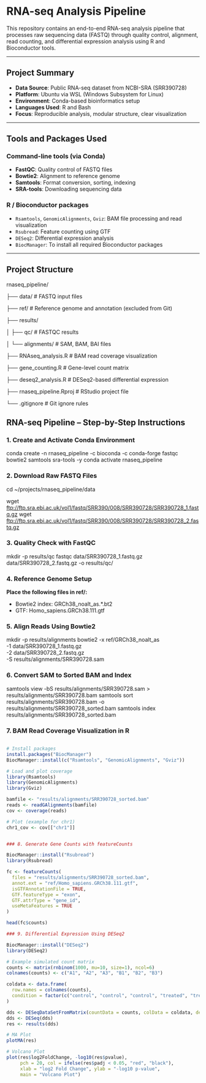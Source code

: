 # RNA-seq Analysis Pipeline

This repository contains an end-to-end RNA-seq analysis pipeline that processes raw sequencing data (FASTQ) through quality control, alignment, read counting, and differential expression analysis using R and Bioconductor tools.

---

## Project Summary

- **Data Source**: Public RNA-seq dataset from NCBI-SRA (SRR390728)
- **Platform**: Ubuntu via WSL (Windows Subsystem for Linux)
- **Environment**: Conda-based bioinformatics setup
- **Languages Used**: R and Bash
- **Focus**: Reproducible analysis, modular structure, clear visualization

---

## Tools and Packages Used

### Command-line tools (via Conda)

- **FastQC**: Quality control of FASTQ files
- **Bowtie2**: Alignment to reference genome
- **Samtools**: Format conversion, sorting, indexing
- **SRA-tools**: Downloading sequencing data

### R / Bioconductor packages

- `Rsamtools`, `GenomicAlignments`, `Gviz`: BAM file processing and read visualization
- `Rsubread`: Feature counting using GTF
- `DESeq2`: Differential expression analysis
- `BiocManager`: To install all required Bioconductor packages

---

## Project Structure
rnaseq_pipeline/

├── data/ # FASTQ input files

├── ref/ # Reference genome and annotation (excluded from Git)

├── results/

│ ├── qc/ # FASTQC results

│ └── alignments/ # SAM, BAM, BAI files

├── RNAseq_analysis.R # BAM read coverage visualization

├── gene_counting.R # Gene-level count matrix

├── deseq2_analysis.R # DESeq2-based differential expression

├── rnaseq_pipeline.Rproj # RStudio project file

└── .gitignore # Git ignore rules


## RNA-seq Pipeline – Step-by-Step Instructions

### 1. Create and Activate Conda Environment

conda create -n rnaseq_pipeline -c bioconda -c conda-forge fastqc bowtie2 samtools sra-tools -y
conda activate rnaseq_pipeline

### 2. Download Raw FASTQ Files

cd ~/projects/rnaseq_pipeline/data

wget ftp://ftp.sra.ebi.ac.uk/vol1/fastq/SRR390/008/SRR390728/SRR390728_1.fastq.gz
wget ftp://ftp.sra.ebi.ac.uk/vol1/fastq/SRR390/008/SRR390728/SRR390728_2.fastq.gz

### 3. Quality Check with FastQC

mkdir -p results/qc
fastqc data/SRR390728_1.fastq.gz data/SRR390728_2.fastq.gz -o results/qc/

### 4. Reference Genome Setup

**Place the following files in ref/:**
- Bowtie2 index: GRCh38_noalt_as.*.bt2
- GTF: Homo_sapiens.GRCh38.111.gtf

### 5. Align Reads Using Bowtie2

mkdir -p results/alignments
bowtie2 -x ref/GRCh38_noalt_as \
  -1 data/SRR390728_1.fastq.gz \
  -2 data/SRR390728_2.fastq.gz \
  -S results/alignments/SRR390728.sam

### 6. Convert SAM to Sorted BAM and Index

samtools view -bS results/alignments/SRR390728.sam > results/alignments/SRR390728.bam
samtools sort results/alignments/SRR390728.bam -o results/alignments/SRR390728_sorted.bam
samtools index results/alignments/SRR390728_sorted.bam

### 7. BAM Read Coverage Visualization in R

```r

# Install packages
install.packages("BiocManager")
BiocManager::install(c("Rsamtools", "GenomicAlignments", "Gviz"))

# Load and plot coverage
library(Rsamtools)
library(GenomicAlignments)
library(Gviz)

bamfile <- "results/alignments/SRR390728_sorted.bam"
reads <- readGAlignments(bamfile)
cov <- coverage(reads)

# Plot (example for chr1)
chr1_cov <- cov[["chr1"]]


### 8. Generate Gene Counts with featureCounts

BiocManager::install("Rsubread")
library(Rsubread)

fc <- featureCounts(
  files = "results/alignments/SRR390728_sorted.bam",
  annot.ext = "ref/Homo_sapiens.GRCh38.111.gtf",
  isGTFAnnotationFile = TRUE,
  GTF.featureType = "exon",
  GTF.attrType = "gene_id",
  useMetaFeatures = TRUE
)

head(fc$counts)

### 9. Differential Expression Using DESeq2

BiocManager::install("DESeq2")
library(DESeq2)

# Example simulated count matrix
counts <- matrix(rnbinom(1000, mu=10, size=1), ncol=6)
colnames(counts) <- c("A1", "A2", "A3", "B1", "B2", "B3")

coldata <- data.frame(
  row.names = colnames(counts),
  condition = factor(c("control", "control", "control", "treated", "treated", "treated"))
)

dds <- DESeqDataSetFromMatrix(countData = counts, colData = coldata, design = ~ condition)
dds <- DESeq(dds)
res <- results(dds)

# MA Plot
plotMA(res)

# Volcano Plot
plot(res$log2FoldChange, -log10(res$pvalue),
     pch = 20, col = ifelse(res$padj < 0.05, "red", "black"),
     xlab = "log2 Fold Change", ylab = "-log10 p-value",
     main = "Volcano Plot")











